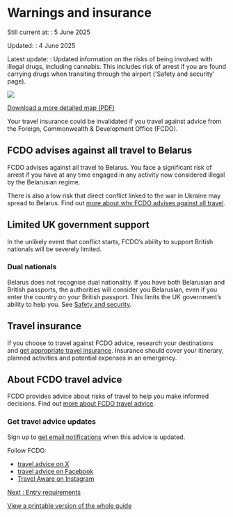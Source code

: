 # Warnings and insurance

Still current at:
:   5 June 2025

Updated:
:   4 June 2025

Latest update:
:   Updated information on the risks of being involved with illegal drugs, including cannabis. This includes risk of arrest if you are found carrying drugs when transiting through the airport ('Safety and security' page).

![](https://assets.publishing.service.gov.uk/media/621a51bb8fa8f54916f45f67/FCDO_TA_057_-_Belarus_Travel_Advice_Ed2_WEB.jpg)


[Download a more detailed map (PDF)](https://assets.publishing.service.gov.uk/media/621f6256e90e0710acb25592/FCDO__TA__057_-_Belarus_Travel_Advice_Ed2.pdf)

Your travel insurance could be invalidated if you travel against advice from the Foreign, Commonwealth & Development Office (FCDO).

## FCDO advises against all travel to Belarus

FCDO advises against all travel to Belarus. You face a significant risk of arrest if you have at any time engaged in any activity now considered illegal by the Belarusian regime.

There is also a low risk that direct conflict linked to the war in Ukraine may spread to Belarus. Find out [more about why FCDO advises against all travel](/foreign-travel-advice/belarus/safety-and-security#risk-of-arrest-and-detention).

## Limited UK government support

In the unlikely event that conflict starts, FCDO’s ability to support British nationals will be severely limited.

### Dual nationals

Belarus does not recognise dual nationality. If you have both Belarusian and British passports, the authorities will consider you Belarusian, even if you enter the country on your British passport. This limits the UK government’s ability to help you. See [Safety and security](/foreign-travel-advice/belarus/safety-and-security#dual-nationals).

## Travel insurance

If you choose to travel against FCDO advice, research your destinations and [get appropriate travel insurance](https://www.gov.uk/guidance/foreign-travel-insurance). Insurance should cover your itinerary, planned activities and potential expenses in an emergency.

## About FCDO travel advice

FCDO provides advice about risks of travel to help you make informed decisions. Find out [more about FCDO travel advice](https://www.gov.uk/guidance/about-foreign-commonwealth-development-office-travel-advice).

### Get travel advice updates

Sign up to [get email notifications](https://www.gov.uk/foreign-travel-advice/belarus/email-signup) when this advice is updated.

Follow FCDO:

* [travel advice on X](https://x.com/fcdotravelgovuk)
* [travel advice on Facebook](https://www.facebook.com/FCDOTravel/)
* [Travel Aware on Instagram](https://www.instagram.com/travelaware/)

[Next
:
Entry requirements](/foreign-travel-advice/belarus/entry-requirements)

[View a printable version of the whole guide](/foreign-travel-advice/belarus/print)